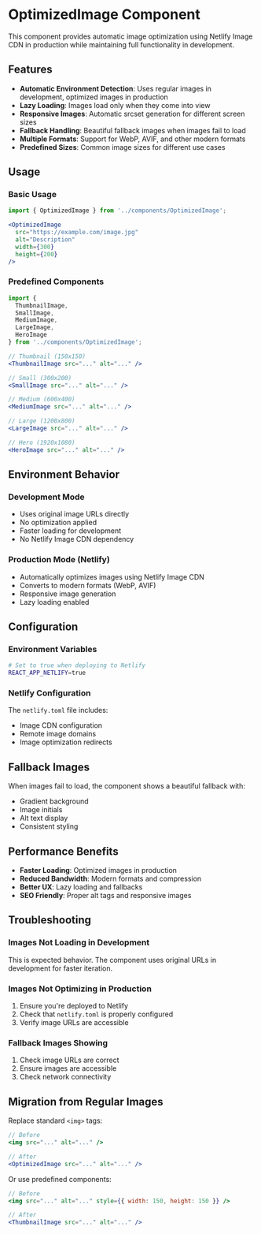 # OptimizedImage Component

This component provides automatic image optimization using Netlify Image CDN in production while maintaining full functionality in development.

## Features

- **Automatic Environment Detection**: Uses regular images in development, optimized images in production
- **Lazy Loading**: Images load only when they come into view
- **Responsive Images**: Automatic srcset generation for different screen sizes
- **Fallback Handling**: Beautiful fallback images when images fail to load
- **Multiple Formats**: Support for WebP, AVIF, and other modern formats
- **Predefined Sizes**: Common image sizes for different use cases

## Usage

### Basic Usage

```jsx
import { OptimizedImage } from '../components/OptimizedImage';

<OptimizedImage 
  src="https://example.com/image.jpg"
  alt="Description"
  width={300}
  height={200}
/>
```

### Predefined Components

```jsx
import { 
  ThumbnailImage, 
  SmallImage, 
  MediumImage, 
  LargeImage, 
  HeroImage 
} from '../components/OptimizedImage';

// Thumbnail (150x150)
<ThumbnailImage src="..." alt="..." />

// Small (300x200)
<SmallImage src="..." alt="..." />

// Medium (600x400)
<MediumImage src="..." alt="..." />

// Large (1200x800)
<LargeImage src="..." alt="..." />

// Hero (1920x1080)
<HeroImage src="..." alt="..." />
```

## Environment Behavior

### Development Mode
- Uses original image URLs directly
- No optimization applied
- Faster loading for development
- No Netlify Image CDN dependency

### Production Mode (Netlify)
- Automatically optimizes images using Netlify Image CDN
- Converts to modern formats (WebP, AVIF)
- Responsive image generation
- Lazy loading enabled

## Configuration

### Environment Variables

```bash
# Set to true when deploying to Netlify
REACT_APP_NETLIFY=true
```

### Netlify Configuration

The `netlify.toml` file includes:
- Image CDN configuration
- Remote image domains
- Image optimization redirects

## Fallback Images

When images fail to load, the component shows a beautiful fallback with:
- Gradient background
- Image initials
- Alt text display
- Consistent styling

## Performance Benefits

- **Faster Loading**: Optimized images in production
- **Reduced Bandwidth**: Modern formats and compression
- **Better UX**: Lazy loading and fallbacks
- **SEO Friendly**: Proper alt tags and responsive images

## Troubleshooting

### Images Not Loading in Development
This is expected behavior. The component uses original URLs in development for faster iteration.

### Images Not Optimizing in Production
1. Ensure you're deployed to Netlify
2. Check that `netlify.toml` is properly configured
3. Verify image URLs are accessible

### Fallback Images Showing
1. Check image URLs are correct
2. Ensure images are accessible
3. Check network connectivity

## Migration from Regular Images

Replace standard `<img>` tags:

```jsx
// Before
<img src="..." alt="..." />

// After
<OptimizedImage src="..." alt="..." />
```

Or use predefined components:

```jsx
// Before
<img src="..." alt="..." style={{ width: 150, height: 150 }} />

// After
<ThumbnailImage src="..." alt="..." />
```
